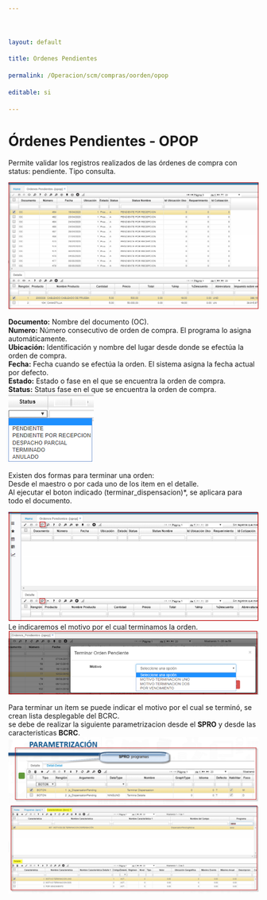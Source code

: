 ```yaml
---



layout: default

title: Ordenes Pendientes

permalink: /Operacion/scm/compras/oorden/opop

editable: si

---
```


# Órdenes Pendientes - OPOP

Permite validar los registros realizados de las órdenes de compra con status: pendiente. Tipo consulta.  

![](opop1.png)

**Documento:** Nombre del documento (OC).  
**Numero:** Número consecutivo de orden de compra. El programa lo asigna automáticamente.  
**Ubicación:** Identificación y nombre del lugar desde donde se efectúa la orden de compra.  
**Fecha:** Fecha cuando se efectúa la orden. El sistema asigna la fecha actual por defecto.  
**Estado:** Estado o fase en el que se encuentra la orden de compra.  
**Status:** Status fase en el que se encuentra la orden de compra.  
![](opop2.png)  

Existen dos formas para terminar una orden:  
Desde el maestro o por cada uno de los item en el detalle.  
Al ejecutar el boton indicado (terminar_dispensacion)*, se aplicara para todo el documento.  

![](opop3.png)  
Le indicaremos el motivo por el cual terminamos la orden.  
![](opop4.png)  

Para terminar un ítem se puede indicar el motivo por el cual se terminó, se crean lista desplegable del BCRC.  
se debe de realizar la siguiente parametrizacion desde el **SPRO** y desde las caracteristicas **BCRC**.  
![](opop5.png)  

























